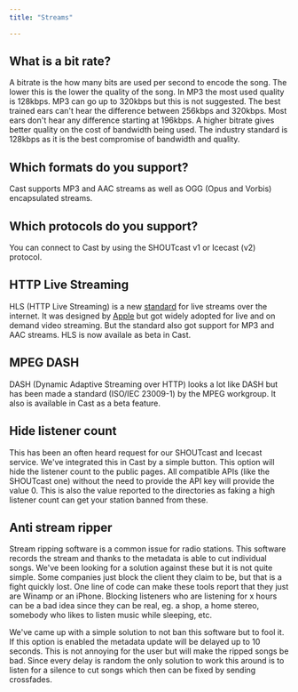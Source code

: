 ```yaml
---
title: "Streams"

---
```


## What is a bit rate?

A bitrate is the how many bits are used per second to encode the song. The lower this is the lower the quality of the song. In MP3 the most used quality is 128kbps. MP3 can go up to 320kbps but this is not suggested. The best trained ears can't hear the difference between 256kbps and 320kbps. Most ears don't hear any difference starting at 196kbps. 
A higher bitrate gives better quality on the cost of bandwidth being used. The industry standard is 128kbps as it is the best compromise of bandwidth and quality.

## Which formats do you support?
Cast supports MP3 and AAC streams as well as OGG (Opus and Vorbis) encapsulated streams.

## Which protocols do you support?
You can connect to Cast by using the SHOUTcast v1 or Icecast (v2) protocol.

## HTTP Live Streaming
HLS (HTTP Live Streaming) is a new [standard](https://tools.ietf.org/html/draft-pantos-http-live-streaming-18) for live streams over the internet. It was designed by [Apple](https://developer.apple.com/streaming/) but got widely adopted for live and on demand video streaming. But the standard also got support for MP3 and AAC streams. HLS is now availale as beta in Cast.

## MPEG DASH
DASH (Dynamic Adaptive Streaming over HTTP) looks a lot like DASH but has been made a standard (ISO/IEC 23009-1) by the MPEG workgroup. It also is available in Cast as a beta feature.

## Hide listener count
This has been an often heard request for our SHOUTcast and Icecast service. We've integrated this in Cast by a simple button. This option will hide the listener count to the public pages. All compatible APIs (like the SHOUTcast one) without the need to provide the API key will provide the value 0. This is also the value reported to the directories as faking a high listener count can get your station banned from these.

## Anti stream ripper
Stream ripping software is a common issue for radio stations. This software records the stream and thanks to the metadata is able to cut individual songs. We've been looking for a solution against these but it is not quite simple. Some companies just block the client they claim to be, but that is a fight quickly lost. One line of code can make these tools report that they just are Winamp or an iPhone. Blocking listeners who are listening for x hours can be a bad idea since they can be real, eg. a shop, a home stereo, somebody who likes to listen music while sleeping, etc.

We've came up with a simple solution to not ban this software but to fool it. If this option is enabled the metadata update will be delayed up to 10 seconds. This is not annoying for the user but will make the ripped songs be bad. Since every delay is random the only solution to work this around is to listen for a silence to cut songs which then can be fixed by sending crossfades.

